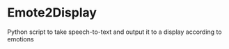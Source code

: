 # Emote2Display
Python script to take speech-to-text and output it to a display according to emotions
